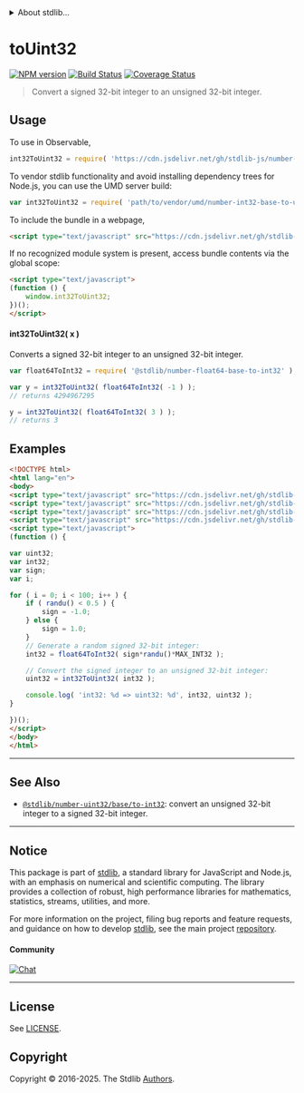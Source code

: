 <!--

@license Apache-2.0

Copyright (c) 2018 The Stdlib Authors.

Licensed under the Apache License, Version 2.0 (the "License");
you may not use this file except in compliance with the License.
You may obtain a copy of the License at

   http://www.apache.org/licenses/LICENSE-2.0

Unless required by applicable law or agreed to in writing, software
distributed under the License is distributed on an "AS IS" BASIS,
WITHOUT WARRANTIES OR CONDITIONS OF ANY KIND, either express or implied.
See the License for the specific language governing permissions and
limitations under the License.

-->


<details>
  <summary>
    About stdlib...
  </summary>
  <p>We believe in a future in which the web is a preferred environment for numerical computation. To help realize this future, we've built stdlib. stdlib is a standard library, with an emphasis on numerical and scientific computation, written in JavaScript (and C) for execution in browsers and in Node.js.</p>
  <p>The library is fully decomposable, being architected in such a way that you can swap out and mix and match APIs and functionality to cater to your exact preferences and use cases.</p>
  <p>When you use stdlib, you can be absolutely certain that you are using the most thorough, rigorous, well-written, studied, documented, tested, measured, and high-quality code out there.</p>
  <p>To join us in bringing numerical computing to the web, get started by checking us out on <a href="https://github.com/stdlib-js/stdlib">GitHub</a>, and please consider <a href="https://opencollective.com/stdlib">financially supporting stdlib</a>. We greatly appreciate your continued support!</p>
</details>

# toUint32

[![NPM version][npm-image]][npm-url] [![Build Status][test-image]][test-url] [![Coverage Status][coverage-image]][coverage-url] <!-- [![dependencies][dependencies-image]][dependencies-url] -->

> Convert a signed 32-bit integer to an unsigned 32-bit integer.



<section class="usage">

## Usage

To use in Observable,

```javascript
int32ToUint32 = require( 'https://cdn.jsdelivr.net/gh/stdlib-js/number-int32-base-to-uint32@umd/browser.js' )
```

To vendor stdlib functionality and avoid installing dependency trees for Node.js, you can use the UMD server build:

```javascript
var int32ToUint32 = require( 'path/to/vendor/umd/number-int32-base-to-uint32/index.js' )
```

To include the bundle in a webpage,

```html
<script type="text/javascript" src="https://cdn.jsdelivr.net/gh/stdlib-js/number-int32-base-to-uint32@umd/browser.js"></script>
```

If no recognized module system is present, access bundle contents via the global scope:

```html
<script type="text/javascript">
(function () {
    window.int32ToUint32;
})();
</script>
```

#### int32ToUint32( x )

Converts a signed 32-bit integer to an unsigned 32-bit integer.

```javascript
var float64ToInt32 = require( '@stdlib/number-float64-base-to-int32' );

var y = int32ToUint32( float64ToInt32( -1 ) );
// returns 4294967295

y = int32ToUint32( float64ToInt32( 3 ) );
// returns 3
```

</section>

<!-- /.usage -->

<section class="examples">

## Examples

<!-- eslint no-undef: "error" -->

```html
<!DOCTYPE html>
<html lang="en">
<body>
<script type="text/javascript" src="https://cdn.jsdelivr.net/gh/stdlib-js/random-base-randu@umd/browser.js"></script>
<script type="text/javascript" src="https://cdn.jsdelivr.net/gh/stdlib-js/constants-int32-max@umd/browser.js"></script>
<script type="text/javascript" src="https://cdn.jsdelivr.net/gh/stdlib-js/number-float64-base-to-int32@umd/browser.js"></script>
<script type="text/javascript" src="https://cdn.jsdelivr.net/gh/stdlib-js/number-int32-base-to-uint32@umd/browser.js"></script>
<script type="text/javascript">
(function () {

var uint32;
var int32;
var sign;
var i;

for ( i = 0; i < 100; i++ ) {
    if ( randu() < 0.5 ) {
        sign = -1.0;
    } else {
        sign = 1.0;
    }
    // Generate a random signed 32-bit integer:
    int32 = float64ToInt32( sign*randu()*MAX_INT32 );

    // Convert the signed integer to an unsigned 32-bit integer:
    uint32 = int32ToUint32( int32 );

    console.log( 'int32: %d => uint32: %d', int32, uint32 );
}

})();
</script>
</body>
</html>
```

</section>

<!-- /.examples -->

<!-- Section for related `stdlib` packages. Do not manually edit this section, as it is automatically populated. -->

<section class="related">

* * *

## See Also

-   <span class="package-name">[`@stdlib/number-uint32/base/to-int32`][@stdlib/number/uint32/base/to-int32]</span><span class="delimiter">: </span><span class="description">convert an unsigned 32-bit integer to a signed 32-bit integer.</span>

</section>

<!-- /.related -->

<!-- Section for all links. Make sure to keep an empty line after the `section` element and another before the `/section` close. -->


<section class="main-repo" >

* * *

## Notice

This package is part of [stdlib][stdlib], a standard library for JavaScript and Node.js, with an emphasis on numerical and scientific computing. The library provides a collection of robust, high performance libraries for mathematics, statistics, streams, utilities, and more.

For more information on the project, filing bug reports and feature requests, and guidance on how to develop [stdlib][stdlib], see the main project [repository][stdlib].

#### Community

[![Chat][chat-image]][chat-url]

---

## License

See [LICENSE][stdlib-license].


## Copyright

Copyright &copy; 2016-2025. The Stdlib [Authors][stdlib-authors].

</section>

<!-- /.stdlib -->

<!-- Section for all links. Make sure to keep an empty line after the `section` element and another before the `/section` close. -->

<section class="links">

[npm-image]: http://img.shields.io/npm/v/@stdlib/number-int32-base-to-uint32.svg
[npm-url]: https://npmjs.org/package/@stdlib/number-int32-base-to-uint32

[test-image]: https://github.com/stdlib-js/number-int32-base-to-uint32/actions/workflows/test.yml/badge.svg?branch=main
[test-url]: https://github.com/stdlib-js/number-int32-base-to-uint32/actions/workflows/test.yml?query=branch:main

[coverage-image]: https://img.shields.io/codecov/c/github/stdlib-js/number-int32-base-to-uint32/main.svg
[coverage-url]: https://codecov.io/github/stdlib-js/number-int32-base-to-uint32?branch=main

<!--

[dependencies-image]: https://img.shields.io/david/stdlib-js/number-int32-base-to-uint32.svg
[dependencies-url]: https://david-dm.org/stdlib-js/number-int32-base-to-uint32/main

-->

[chat-image]: https://img.shields.io/gitter/room/stdlib-js/stdlib.svg
[chat-url]: https://app.gitter.im/#/room/#stdlib-js_stdlib:gitter.im

[stdlib]: https://github.com/stdlib-js/stdlib

[stdlib-authors]: https://github.com/stdlib-js/stdlib/graphs/contributors

[umd]: https://github.com/umdjs/umd
[es-module]: https://developer.mozilla.org/en-US/docs/Web/JavaScript/Guide/Modules

[deno-url]: https://github.com/stdlib-js/number-int32-base-to-uint32/tree/deno
[deno-readme]: https://github.com/stdlib-js/number-int32-base-to-uint32/blob/deno/README.md
[umd-url]: https://github.com/stdlib-js/number-int32-base-to-uint32/tree/umd
[umd-readme]: https://github.com/stdlib-js/number-int32-base-to-uint32/blob/umd/README.md
[esm-url]: https://github.com/stdlib-js/number-int32-base-to-uint32/tree/esm
[esm-readme]: https://github.com/stdlib-js/number-int32-base-to-uint32/blob/esm/README.md
[branches-url]: https://github.com/stdlib-js/number-int32-base-to-uint32/blob/main/branches.md

[stdlib-license]: https://raw.githubusercontent.com/stdlib-js/number-int32-base-to-uint32/main/LICENSE

<!-- <related-links> -->

[@stdlib/number/uint32/base/to-int32]: https://github.com/stdlib-js/number-uint32-base-to-int32/tree/umd

<!-- </related-links> -->

</section>

<!-- /.links -->
